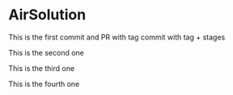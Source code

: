 # AirSolution

This is the first
  commit and PR with tag
  commit with tag + stages

This is the second one

This is the third one

This is the fourth one
